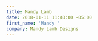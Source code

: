 ```yaml
---
title: Mandy Lamb
date: 2018-01-11 11:40:00 -05:00
first_name: 'Mandy '
company: Mandy Lamb Designs
---
```


